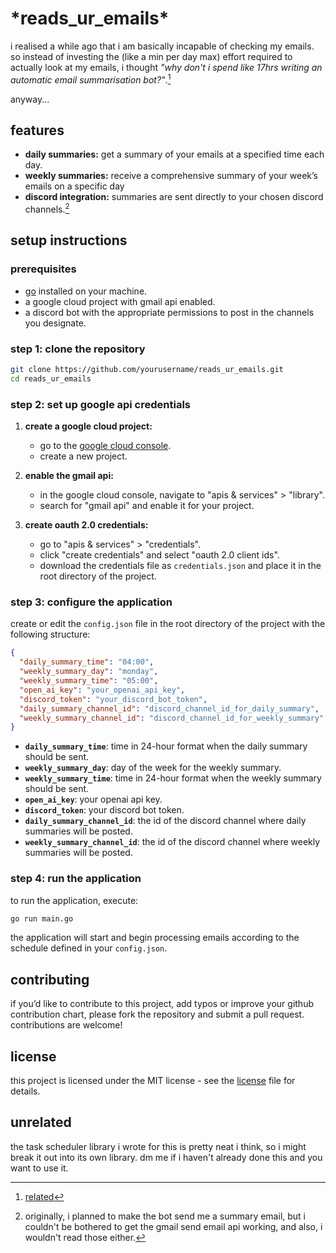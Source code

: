 # \*reads_ur_emails\*

i realised a while ago that i am basically incapable of checking my emails. so instead of investing the (like a min per day max) effort required to actually look at my emails, i thought *"why don't i spend like 17hrs writing an automatic email summarisation bot?"*.[^1]

anyway...

## features
- **daily summaries:** get a summary of your emails at a specified time each day.
- **weekly summaries:** receive a comprehensive summary of your week’s emails on a specific day
- **discord integration:** summaries are sent directly to your chosen discord channels.[^2]

## setup instructions

### prerequisites
- [go](https://golang.org/doc/install) installed on your machine.
- a google cloud project with gmail api enabled.
- a discord bot with the appropriate permissions to post in the channels you designate.

### step 1: clone the repository
```sh
git clone https://github.com/yourusername/reads_ur_emails.git
cd reads_ur_emails
```

### step 2: set up google api credentials

1. **create a google cloud project:**
   - go to the [google cloud console](https://console.cloud.google.com/).
   - create a new project.

2. **enable the gmail api:**
   - in the google cloud console, navigate to "apis & services" > "library".
   - search for "gmail api" and enable it for your project.

3. **create oauth 2.0 credentials:**
   - go to "apis & services" > "credentials".
   - click "create credentials" and select "oauth 2.0 client ids".
   - download the credentials file as `credentials.json` and place it in the root directory of the project.

### step 3: configure the application

create or edit the `config.json` file in the root directory of the project with the following structure:

```json
{
  "daily_summary_time": "04:00",
  "weekly_summary_day": "monday",
  "weekly_summary_time": "05:00",
  "open_ai_key": "your_openai_api_key",
  "discord_token": "your_discord_bot_token",
  "daily_summary_channel_id": "discord_channel_id_for_daily_summary",
  "weekly_summary_channel_id": "discord_channel_id_for_weekly_summary"
}
```

- **`daily_summary_time`**: time in 24-hour format when the daily summary should be sent.
- **`weekly_summary_day`**: day of the week for the weekly summary.
- **`weekly_summary_time`**: time in 24-hour format when the weekly summary should be sent.
- **`open_ai_key`**: your openai api key.
- **`discord_token`**: your discord bot token.
- **`daily_summary_channel_id`**: the id of the discord channel where daily summaries will be posted.
- **`weekly_summary_channel_id`**: the id of the discord channel where weekly summaries will be posted.

### step 4: run the application

to run the application, execute:

```sh
go run main.go
```

the application will start and begin processing emails according to the schedule defined in your `config.json`.

## contributing

if you’d like to contribute to this project, add typos or improve your github contribution chart, please fork the repository and submit a pull request. contributions are welcome!

## license

this project is licensed under the MIT license - see the [license](LICENSE) file for details.

## unrelated

the task scheduler library i wrote for this is pretty neat i think, so i might break it out into its own library. dm me if i haven't already done this and you want to use it.

[^1]: [related](https://xkcd.com/974/)
[^2]: originally, i planned to make the bot send me a summary email, but i couldn't be bothered to get the gmail send email api working, and also, i wouldn't read those either.
